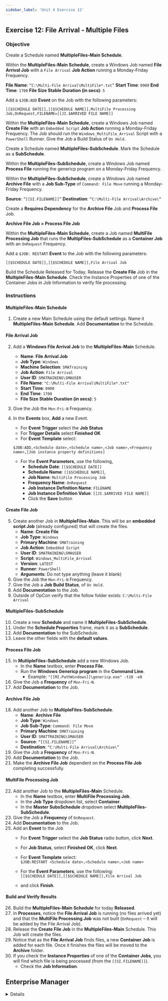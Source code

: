 ```yaml
---
sidebar_label: 'Unit 4 Exercise 12'
---
```


## Exercise 12: File Arrival - Multiple Files

### Objective

Create a Schedule named **MultipleFiles-Main Schedule**.

Within the **MultipleFiles-Main Schedule**, create a Windows Job named **File Arrival Job** with a ```File Arrival``` **Job Action** running a Monday-Friday Frequency.

**File Name**: ```“C:\Multi-File Arrival\MultiFile*.txt”```
**Start Time**: ```0900```
**End Time**: ```1700```
**File Size Stable Duration (in secs)**: ```5```

Add a ```$JOB:ADD``` **Event** on the Job with the following parameters:

```
[[$SCHEDULE DATE]],[[$SCHEDULE NAME]],MultiFile Processing Job,OnRequest,FILENAME=[[JI.$ARRIVED FILE NAME]]
```

Within the **MultipleFiles-Main Schedule**, create a Windows Job named **Create File** with an ```Embedded Script``` **Job Action** running a Monday-Friday Frequency. The Job should run the ```Windows_MultiFile_Arrival``` Script with a ```PowerShell``` Runner. Give the Job a Build Status of ```On Hold```.

Create a Schedule named **MultipleFiles-SubSchedule**. Mark the Schedule as a **SubSchedule**.

Within the **MultipleFiles-SubSchedule**, create a Windows Job named **Process File** running the genericp program on a Monday-Friday Frequency.

Within the **MultipleFiles-SubSchedule**, create a Windows Job named **Archive File** with a **Job Sub-Type** of ```Command: File Move``` running a Monday-Friday Frequency.

**Source**: ```“[[SI.FILENAME]]”```
**Destination**: ```“C:\Multi-File Arrival\Archive\”```

Create a **Requires Dependency** for the **Archive File** Job and **Process File** Job.

**Archive File Job > Process File Job**

Within the **MultipleFiles-Main Schedule**, create a Job named **MultiFile Processing Job** that runs the **MultipFiles-SubSchedule** as a **Container Job** with an ```OnRequest``` Frequency.

Add a ```$JOB: RESTART``` **Event** to the Job  with the following parameters:

```
[[$SCHEDULE DATE]],[[$SCHEDULE NAME]],File Arrival Job
```

Build the Schedule Released for Today. Release the **Create File** Job in the **MultipleFiles-Main Schedule**. Check the Instance Properties of one of the Container Jobs in Job Information to verify file processing.

### Instructions

#### MultipleFiles-Main Schedule

1.	Create a new Main Schedule using the default settings. Name it **MultipleFiles-Main Schedule**. Add **Documentation** to the Schedule. 

#### File Arrival Job

2.	Add a **Windows File Arrival Job** to the **MultipleFiles-Main** Schedule.
	* **Name**: **File Arrival Job**
	* **Job Type**: ```Windows```
	* **Machine Selection**: ```SMATraining```
	* **Job Action**: ```File Arrival```
	* **User ID**: ```SMATRAINING\SMAUSER```
	* **File Name**: ```"C:\Multi-File Arrival\MultiFile*.txt"```
	* **Start Time**: ```0900```
	* **End Time**: ```1700```
	* **File Size Stable Duration (in secs)**: ```5```
3.	Give the Job the ```Mon-Fri-N``` Frequency.
4.	In the **Events** box, **Add** a new Event.
	* For **Event Trigger** select the **Job Status**
	* For **Trigger Details** select **Finished OK**
	* For **Event Template** select:   

	```$JOB:ADD,<Schedule date>,<Schedule name>,<Job name>,<Frequency name>,[Job instance property definitions]```

	* For the **Event Parameters**, use the following, 
		* **Schedule Date**: ```[[$SCHEDULE DATE]]```
		* **Schedule Name**: ```[[$SCHEDULE NAME]]```,
		* **Job Name**: ```MultiFile Processing Job```
		* **Frequency Name**: ```OnRequest```
		* **Job Instance Definition Name**: ```FILENAME```
		* **Job Instance Definition Value**: ```[[JI.$ARRIVED FILE NAME]]```
		* Click the **Save** button

#### Create File Job

5.	Create another Job in **MultipleFiles-Main**. This will be an **embedded script Job** (already configured) that will create the files.
	* **Name**: **Create File**
	* **Job Type**: ```Windows```
	* **Primary Machine**: ```SMATraining```
	* **Job Action**: ```Embedded Script```
	* **User ID**: ```SMATRAINING\SMAUSER```
	* **Script**: ```Windows_MultiFile_Arrival```
	* **Version**: ```LATEST```
	* **Runner**: ```PowerShell```
	* **Arguments**: Do not type anything (leave it blank)
6.	Give the Job the ```Mon-Fri-N``` Frequency.
7.	Give the Job a **Job Build Status**, of ```On Hold```.
8.	Add **Documentation** to the Job.
9.	Outside of OpCon verify that the follow folder exists:
```C:\Multi-File Arrival```

#### MultipleFiles-SubSchedule

10.	Create a new **Schedule** and name it **MultipleFiles-SubSchedule**.
12.	Under the **Schedule Properties** frame, mark it as a **SubSchedule**.
13.	Add **Documentation** to the SubSchedule.
14.	Leave the other fields with the **default values**.

#### Process File Job

15.	In  **MultipleFiles-SubSchedule** add a new Windows Job.
	* In the **Name** textbox, enter **Process File**.
	* Run the **Windows Genericp program** in the **Command Line**.
		* Example: ```"[[MI.PathWindows]]\genericp.exe" -t10 -e0```
16.	Give the Job a **Frequency** of ```Mon-Fri-N```.
17.	Add **Documentation** to the Job. 

#### Archive File Job

18.	Add another Job to  **MultipleFiles-SubSchedule**.
	* **Name**: **Archive File**
	* **Job Type**: ```Windows```
	* **Job Sub-Type**: ```Command: File Move```
	* **Primary Machine**: ```SMATraining```
	* **User ID**: ```SMATTRAINING\SMAUSER```
	* **Source**: ```“[[SI.FILENAME]]”```
	* **Destination**: ```“C:\Multi-File Arrival\Archive\”```
19.	Give the Job a **Frequency** of ```Mon-Fri-N```.
20.	Add **Documentation** to the Job.
21.	Make the **Archive File Job** dependent on the **Process File Job** completing successfully.

#### MultiFile Processing Job

22.	Add another Job to the **MultipleFiles-Main** Schedule.
	* In the **Name** textbox, enter **MultiFile Processing Job**.
	* In the **Job Type** dropdown list, select **Container**.
	* In the **Master SubsSchedule** dropdown select **MultipleFiles-SubSchedule**.
23.	Give the Job a **Frequency** of ```OnRequest```.
24.	Add **Documentation** to the Job.
25.	Add an **Event** to the Job
	* For **Event Trigger** select the **Job Status** radio button, click **Next**.
	* For **Job Status**, select **Finished OK**, click **Next**.
	* For **Event Template** select:   
	```$JOB:RESTART <Schedule date>,<Schedule name>,<Job name>```

	* For the **Event Parameters**, use the following:   
	```[[$SCHEDULE DATE]],[[$SCHEDULE NAME]],File Arrival Job ```

	* and click **Finish**.

#### Build and Verify Results

26.	Build the **MultipleFiles-Main Schedule** for today **Released**.
27. In **Processes**, notice the **File Arrival Job** is running (no files arrived yet) and that the **MultiFile Processing Job** was not built (```OnRequest``` – It will be added by the File Arrival Job).
28.	Release the **Create File Job** in the **MultipleFiles-Main** Schedule. This Job will create the files.
29.	Notice that as the **File Arrival Job** finds files, a new **Container Job** is added for each file. Once it finishes the files will be moved to the **Archive** folder.
30.	If you check the **Instance Properties** of one of the **Container Jobs**, you will find which file is being processed (from the ```[[SI.FILENAME]]```).
	* Check the **Job Information**.

## Enterprise Manager

<details>

:::tip [Walkthrough Video - Unit 4 Exercise 12](../static/videobasic/U4E12.mp4)

:::


1.	Create a new **Main Schedule** using the default settings. Name it **MultipleFiles-Main Schedule**. Add **Documentation** to the Schedule. 
2.	Add a **Windows File Arrival Job** to the **MultipleFiles-Main** Schedule.
	* **Name**: **File Arrival Job**
	* **Job Type**: ```Windows```
	* **Primary Machine**: ```SMATraining```
	* **Job Action**: ```File Arrival```
	* **User ID**: ```SMATRAINING\SMAUSER```
	* **File Name**: ```"C:\Multi-File Arrival\MultiFile*.txt"```
	* **Start Time**: ```0900```
	* **End Time**: ```1700```
	* **File Size Stable Duration (in secs)**: ```5```
3.	Give the Job the ```Mon-Fri-N``` Frequency.
4.	On the **Events** tab, Add a new Event
	* On the **Event Trigger** screen select the **Job Status** radio button, click **Next**.
	* On the **Trigger Details** screen for **Job Status**, select **Finished OK**, click **Next**.
	* On the **Event Definition** screen, for the **Event Template** select:   

	```$JOB:ADD,<Schedule date>,<Schedule name>,<Job name>,<Frequency name>,[Job instance property definitions]```

	* For the **Event Parameters**, use the following, 

	```[[$SCHEDULE DATE]],[[$SCHEDULE NAME]],MultiFile Processing Job,OnRequest,FILENAME=[[JI.$ARRIVED FILE NAME]]```

	click **Finish**.
6.	Still in the **Job Master** tab and with the **MultipleFiles-Main** Schedule selected, add a new Job. This will be an **embedded script Job** (already configured) that will create the files.
	* **Name**: **Create File**
	* **Job Type**: ```Windows```
	* **Primary Machine**: ```SMATraining```
	* **Job Action**: ```Embedded Script```
	* **User ID**: ```SMATRAINING\SMAUSER```
	* **Script**: ```Windows_MultiFile_Arrival```
	* **Version**: ```LATEST```
	* **Runner**: ```PowerShell```
	* **Arguments**: Do not type anything (leave it blank)
7.	Give the Job the ```Mon-Fri-N``` Frequency.
8.	Give the Job a **Job Build Status**, of ```On Hold```.
9.	Add **Documentation** to the Job.
10.	Outside of OpCon verify that the follow folder exists:
```C:\Multi-File Arrival```
11.	Back to **Enterprise Manager**, create a new **Schedule**, name it **MultipleFiles-SubSchedule**.
12.	Under the **Schedule Properties** frame, mark it as a **SubSchedule**.
13.	Add **Documentation** to the SubSchedule.
14.	Leave the other fields with the **default values**.
15.	Under the **Administration** topic, Double-Click on **Job Master**. 
16.	In the **Schedule** drop-down list, select **MultipleFiles-SubSchedule**.
17.	Click the **Add** button on the **Job Master** toolbar.
18.	In the **Name** textbox, enter **Process File**.
19.	Run the **Windows Genericp program** in the **Command Line**.
	* Example: ```"[[MI.PathWindows]]\genericp.exe" -t10 -e0```
20.	Give the Job a **Frequency** of ```Mon-Fri-N```.
21.	Add **Documentation** to the Job. 
22.	With the **MultipleFiles-SubSchedule** selected, click the **Add** button on the **Job Master** toolbar. 
	* **Name**: **Archive File**
	* **Job Type**: ```Windows```
	* **Job Sub-Type**: ```Command: File Move```
	* **Primary Machine**: ```SMATraining```
	* **User ID**: ```SMATTRAINING\SMAUSER```
	* **Source**: ```“[[SI.FILENAME]]”```
	* **Destination**: ```“C:\Multi-File Arrival\Archive\”```
23.	Click the **Save** button.
24.	Give the Job a **Frequency** of ```Mon-Fri-N```.
25.	Add **Documentation** to the Job.
26.	Make the **Archive File Job** dependent on the **Process File Job** completing successfully.
27.	In the **Job Master**, be sure you have the **MultipleFiles-Main** Schedule selected.
28.	Add a Job to the **MultipleFiles-Main** Schedule.
	* Click the **Add** button on the **Job Master** toolbar. 
	* In the **Name** textbox, enter **MultiFile Processing Job**.
	* In the **Job Type** drop-down list, select **Container**.
	* In the **Schedule to run as SubSchedule** drop down select **MultipleFiles-SubSchedule**.
	* Click the **Save** button.
29.	Give the Job a **Frequency** of ```OnRequest```.
30.	Add **Documentation** to the Job.
31.	In the **Events** box, **Add** a new Event.
	* For **Event Trigger** select the **Job Status** radio button, click **Next**.
	* For **Job Status**, select **Finished OK**, click **Next**.
	* For **Event Template** select:   
	```$JOB:RESTART <Schedule date>,<Schedule name>,<Job name>```

	* For the **Event Parameters**, use the following:   
	```[[$SCHEDULE DATE]],[[$SCHEDULE NAME]],File Arrival Job ```

32.	Build the **MultipleFiles-Main Schedule** for today **Released**.
33. In a View, notice the **File Arrival Job** is running (no files arrived yet) and that the **MultiFile Processing Job** was not built (```OnRequest``` – It will be added by the File Arrival Job).
35.	Release the **Create File Job** in the **MultipleFiles-Main** Schedule. This Job will create the files.
36.	Notice that as the **File Arrival Job** finds files, a new **Container Job** is added for each file. Once it finishes the files will be moved to the **Archive** folder.
37.	If you check the **Instance Properties** of one of the **Container Jobs**, you will find which file is being processed (from the ```[[SI.FILENAME]]```).
	* Check the **Job Information**.

</details>